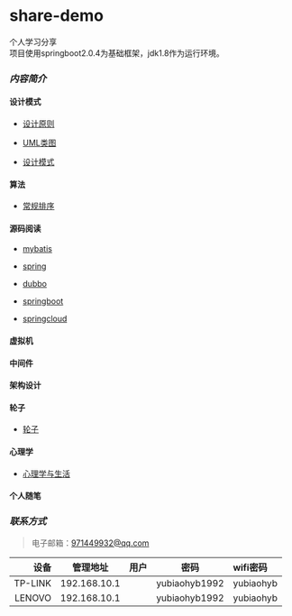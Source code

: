 share-demo
====
个人学习分享<br>
项目使用springboot2.0.4为基础框架，jdk1.8作为运行环境。
### *内容简介*
#### 设计模式
* [设计原则](./src/test/resources/documents/designpattern/设计原则.md)

* [UML类图](./src/test/resources/documents/designpattern/UML类图.md)

* [设计模式](./src/test/resources/documents/designpattern/设计模式.md)

#### 算法
* [常规排序](./src/main/java/com/yubiaohyb/sharedemo/algorithm/sort/package-info.java)


#### 源码阅读
* [mybatis]()

* [spring]()

* [dubbo]()

* [springboot]()

* [springcloud]()

#### 虚拟机

#### 中间件

#### 架构设计

#### 轮子
* [轮子](./src/test/resources/documents/wheels/wheels-overview.md)    

#### 心理学
* [心理学与生活](./src/test/resources/documents/psychology/心理学与生活.md)

#### 个人随笔

### *联系方式*
>电子邮箱：<971449932@qq.com>
        
|设备|管理地址|用户|密码|wifi密码|
-:|:-:|:-:|:-:|:-
|TP-LINK|192.168.10.1||yubiaohyb1992|yubiaohyb|
|LENOVO|192.168.10.1||yubiaohyb1992|yubiaohyb|
